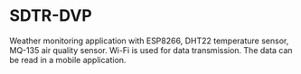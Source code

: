 # SDTR-DVP

Weather monitoring application with ESP8266, DHT22 temperature sensor, MQ-135 air quality sensor.
Wi-Fi is used for data transmission. The data can be read in a mobile application.

